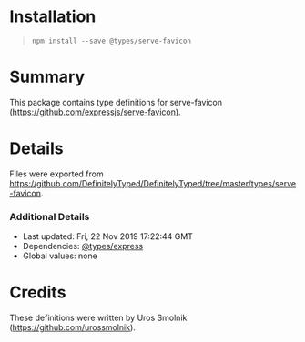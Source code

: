 # Installation
> `npm install --save @types/serve-favicon`

# Summary
This package contains type definitions for serve-favicon (https://github.com/expressjs/serve-favicon).

# Details
Files were exported from https://github.com/DefinitelyTyped/DefinitelyTyped/tree/master/types/serve-favicon.

### Additional Details
 * Last updated: Fri, 22 Nov 2019 17:22:44 GMT
 * Dependencies: [@types/express](https://npmjs.com/package/@types/express)
 * Global values: none

# Credits
These definitions were written by Uros Smolnik (https://github.com/urossmolnik).

